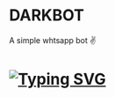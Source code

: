 # DARKBOT
A simple whtsapp bot ✌️
# [![Typing SVG](https://readme-typing-svg.demolab.com?font=Fira+Code&weight=409&size=26&pause=1000&color=68F7C4&width=435&lines=A+NORMAL+WHATSAPP+BOT+)](https://git.io/typing-svg)
